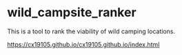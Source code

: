 # wild_campsite_ranker
This is a tool to rank the viability of wild camping locations.


https://cx19105.github.io/cx19105.github.io/index.html
